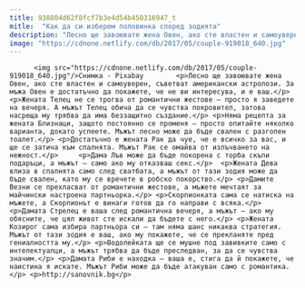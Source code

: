 ```yaml
---
title: 938804d62f8fcf7b3e4d54b450316947_t
mitle:  "Как да си изберем половинка според зодията"
description: "Лесно ще завоювате жена Овен, ако сте властен и самоуверен, съветват американски астролози. За мъжа Овен е достатъчно да покажете, че не ви интересува, и е ваш. Жената Телец не се трогва от романтични жестове – просто я заведете на вечеря. А мъжът Телец обича да се чувства покровител, затова насреща му трябва да има …"
image: "https://cdnone.netlify.com/db/2017/05/couple-919018_640.jpg"
---
```


          <img src="https://cdnone.netlify.com/db/2017/05/couple-919018_640.jpg"/>Снимка - Pixabay        <p>Лесно ще завоювате жена Овен, ако сте властен и самоуверен, съветват американски астролози. За мъжа Овен е достатъчно да покажете, че не ви интересува, и е ваш.</p> <p>Жената Телец не се трогва от романтични жестове – просто я заведете на вечеря. А мъжът Телец обича да се чувства покровител, затова насреща му трябва да има беззащитно създание.</p> <p>Няма рецепта за жената Близнаци, защото постоянно се променя – просто опитайте няколко варианта, докато успеете. Мъжът лесно може да бъде свален с разголен тоалет.</p> <p>Достатъчно е жената Рак да чуе, че е всичко за вас, и ще се затича към спалнята. Мъжът Рак се омайва от излъчването на нежност.</p>     <p>Дама Лъв може да бъде покорена с торба скъпи подаръци, а мъжът – само ако му отказваш секс.</p>  <p>Жената Дева влиза в спалнята само след сватбата, а мъжът от тази зодия може да бъде свален, като му се вречете в робско покорство.</p> <p>Дамите Везни се прехласват от романтични жестове, а мъжете мечтаят за майчински настроена партньорка.</p> <p>Скорпионката сама се натиска на мъжете, а Скорпионът е винаги готов да го направи с всяка.</p>     <p>Дамата Стрелец е ваша след романтична вечеря, а мъжът – ако му обясните, че цял живот сте искали да бъдете с него.</p> <p>Жената Козирог сама избира партньора си – там няма шанс никаква стратегия. Мъжът от тази зодия е ваш, ако му покажете, че се прекланяте пред гениалността му.</p> <p>Водолейката ще се мушне под завивките само с интелектуалци, а мъжът трябва да бъде преследван, за да се чувства значим.</p> <p>Дамата Риби е находка – ваша е, стига да й покажете, че наистина я искате. Мъжът Риби може да бъде атакуван само с романтика.</p> <p>http://sanovnik.bg</p>        